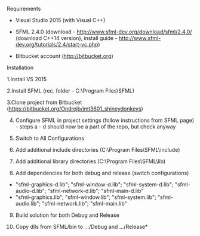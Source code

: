 Requirements

* Visual Studio 2015 (with Visual C++)

* SFML 2.4.0 (download - http://www.sfml-dev.org/download/sfml/2.4.0/ (download C++14 version), install guide - http://www.sfml-dev.org/tutorials/2.4/start-vc.php)

* Bitbucket account (http://bitbucket.org)



Installation

1.Install VS 2015

2.Install SFML (rec. folder - C:\Program Files\SFML)

3.Clone project from Bitbucket (https://bitbucket.org/Ondrejb/imt3601_shineydonkeys) 
 
4. Configure SFML in project settings (follow instructions from SFML page) - steps a - d should now be a part of the repo, but check anyway

5. Switch to All Configurations

6. Add additional include directories (C:\Program Files\SFML\include)
 
7. Add additional library directories (C:\Program Files\SFML\lib)

8. Add dependencies for both debug and release (switch configurations)

  * "sfml-graphics-d.lib"; "sfml-window-d.lib"; "sfml-system-d.lib"; "sfml-audio-d.lib"; "sfml-network-d.lib"; "sfml-main-d.lib"
  * "sfml-graphics.lib"; "sfml-window.lib"; "sfml-system.lib"; "sfml-audio.lib"; "sfml-network.lib"; "sfml-main.lib"

9. Build solution for both Debug and Release

10. Copy dlls from SFML/bin to .../Debug and .../Release*